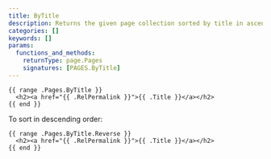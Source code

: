 ```yaml
---
title: ByTitle
description: Returns the given page collection sorted by title in ascending order.
categories: []
keywords: []
params:
  functions_and_methods:
    returnType: page.Pages
    signatures: [PAGES.ByTitle]
---
```


```go-html-template
{{ range .Pages.ByTitle }}
  <h2><a href="{{ .RelPermalink }}">{{ .Title }}</a></h2>
{{ end }}
```

To sort in descending order:

```go-html-template
{{ range .Pages.ByTitle.Reverse }}
  <h2><a href="{{ .RelPermalink }}">{{ .Title }}</a></h2>
{{ end }}
```

